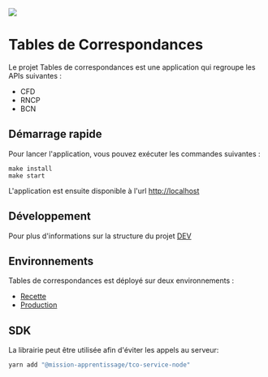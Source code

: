 ![](https://avatars1.githubusercontent.com/u/63645182?s=200&v=4)

# Tables de Correspondances

Le projet Tables de correspondances est une application qui regroupe les APIs suivantes :

- CFD
- RNCP
- BCN

## Démarrage rapide

Pour lancer l'application, vous pouvez exécuter les commandes suivantes :

```shell
make install
make start
```

L'application est ensuite disponible à l'url [http://localhost](http://localhost)

## Développement

Pour plus d'informations sur la structure du projet [DEV](./DEV.md)

## Environnements

Tables de correspondances est déployé sur deux environnements :

- [Recette](https://tables-correspondances-recette.apprentissage.beta.gouv.fr)
- [Production](https://tables-correspondances.apprentissage.beta.gouv.fr)

## SDK

La librairie peut être utilisée afin d'éviter les appels au serveur:

```bash
yarn add "@mission-apprentissage/tco-service-node"
```
